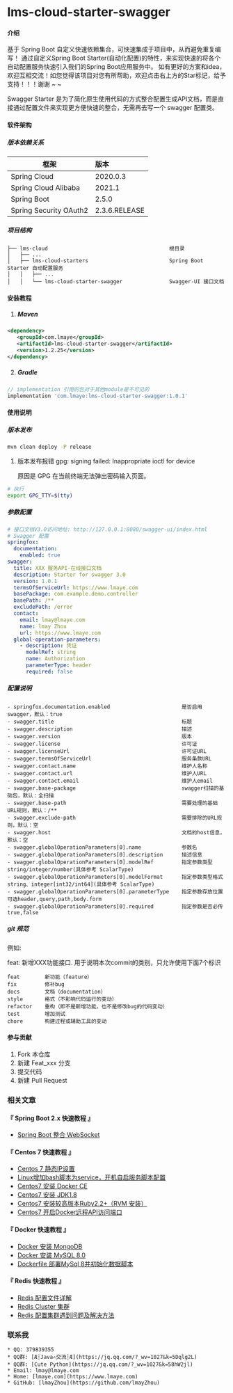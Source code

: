 # lms-cloud-starter-swagger

#### 介绍

  基于 Spring Boot 自定义快速依赖集合，可快速集成于项目中，从而避免重复编写！ 通过自定义Spring Boot Starter(自动化配置)的特性，来实现快速的将各个自动配置服务快速引入我们的Spring Boot应用服务中。
如有更好的方案和idea，欢迎互相交流！如您觉得该项目对您有所帮助，欢迎点击右上方的Star标记，给予支持！！！谢谢 ~ ~

  Swagger Starter 是为了简化原生使用代码的方式整合配置生成API文档，而是直接通过配置文件来实现更方便快速的整合，无需再去写一个 swagger 配置类。

#### 软件架构

##### 版本依赖关系

| 框架                   | 版本          |
| ---------------------- | :------------ |
| Spring Cloud           | 2020.0.3      |
| Spring Cloud Alibaba   | 2021.1        |
| Spring Boot            | 2.5.0         |
| Spring Security OAuth2 | 2.3.6.RELEASE |

##### 项目结构

```text
├── lms-cloud										根目录
│   ├── ...
│   ├── lms-cloud-starters							Spring Boot Starter 自动配置服务
│   │   ├── ...
│   │   └── lms-cloud-starter-swagger				Swagger-UI 接口文档
```

#### 安装教程

1. ##### Maven

```xml
<dependency>
   <groupId>com.lmaye</groupId>
   <artifactId>lms-cloud-starter-swagger</artifactId>
   <version>1.2.25</version>
</dependency>
```

2. ##### Gradle

```groovy
// implementation 引用的包对于其他module是不可见的
implementation 'com.lmaye:lms-cloud-starter-swagger:1.0.1'
```

#### 使用说明

##### 版本发布

```bash
mvn clean deploy -P release
```

1.  版本发布报错 gpg: signing failed: Inappropriate ioctl for device

    原因是 GPG 在当前终端无法弹出密码输入页面。

```bash
# 执行
export GPG_TTY=$(tty)
```

##### 参数配置

```yaml
# 接口文档V3.0访问地址: http://127.0.0.1:8080/swagger-ui/index.html
# Swagger 配置
springfox:
  documentation:
    enabled: true
swagger:
  title: XXX 服务API-在线接口文档
  description: Starter for swagger 3.0
  version: 1.0.1
  termsOfServiceUrl: https://www.lmaye.com
  basePackage: com.example.demo.controller
  basePath: /**
  excludePath: /error
  contact:
    email: lmay@lmaye.com
    name: lmay Zhou
    url: https://www.lmaye.com
  global-operation-parameters:
    - description: 凭证
      modelRef: string
      name: Authorization
      parameterType: header
      required: false
```

##### 配置说明

```text
- springfox.documentation.enabled						是否启用swagger，默认：true
- swagger.title											标题
- swagger.description									描述
- swagger.version										版本
- swagger.license										许可证
- swagger.licenseUrl									许可证URL
- swagger.termsOfServiceUrl								服务条款URL
- swagger.contact.name									维护人名称
- swagger.contact.url									维护人URL
- swagger.contact.email									维护人email
- swagger.base-package									swagger扫描的基础包，默认：全扫描
- swagger.base-path										需要处理的基础URL规则，默认：/**
- swagger.exclude-path									需要排除的URL规则，默认：空
- swagger.host											文档的host信息，默认：空
- swagger.globalOperationParameters[0].name				参数名
- swagger.globalOperationParameters[0].description		描述信息
- swagger.globalOperationParameters[0].modelRef			指定参数类型 string/integer/number(具体参考 ScalarType)
- swagger.globalOperationParameters[0].modelFormat		指定参数类型格式 string、integer[int32/int64](具体参考 ScalarType)
- swagger.globalOperationParameters[0].parameterType    指定参数存放位置 可选header,query,path,body.form
- swagger.globalOperationParameters[0].required			指定参数是否必传 true,false
```

##### git 规范

例如:

feat: 新增XXX功能接口.
用于说明本次commit的类别，只允许使用下面7个标识

```text
feat        新功能（feature）
fix         修补bug
docs        文档（documentation）
style       格式（不影响代码运行的变动）
refactor    重构（即不是新增功能，也不是修改bug的代码变动）
test        增加测试
chore       构建过程或辅助工具的变动
```

#### 参与贡献

1.  Fork 本仓库
2.  新建 Feat_xxx 分支
3.  提交代码
4.  新建 Pull Request

### 相关文章
#### 『 Spring Boot 2.x 快速教程 』
- [Spring Boot 整合 WebSocket](https://www.lmaye.com/2018/12/06/20181206163745/)

#### 『 Centos 7 快速教程 』
- [Centos 7 静态IP设置](https://www.lmaye.com/2017/12/22/20180809103359/)
- [Linux增加bash脚本为service，开机自启服务脚本配置](https://www.lmaye.com/2017/12/23/20180809103413/)
- [Centos7 安装 Docker CE](hhttps://www.lmaye.com/2019/04/28/20190428183357/)
- [Centos7 安装 JDK1.8](https://www.lmaye.com/2019/04/29/20190429005630/)
- [Centos7 安装较高版本Ruby2.2+（RVM 安装）](https://www.lmaye.com/2019/01/24/20190124223042/)
- [Centos7 开启Docker远程API访问端口](https://www.lmaye.com/2019/06/04/20190604230713/)

#### 『 Docker 快速教程 』
- [Docker 安装 MongoDB](https://www.lmaye.com/2019/05/06/20190506232452/)
- [Docker 安装 MySQL 8.0](https://www.lmaye.com/2019/05/22/20190522162930/)
- [Dockerfile 部署MySql 8并初始化数据脚本](https://www.lmaye.com/2019/06/02/20190602133656/)

#### 『 Redis 快速教程 』
- [Redis 配置文件详解](https://www.lmaye.com/2018/09/06/20180906002632/)
- [Redis Cluster 集群](https://www.lmaye.com/2019/01/24/20190124212849/)
- [Redis 配置集群遇到问题及解决方法](https://www.lmaye.com/2019/01/24/20190124223656/)

### 联系我
    * QQ: 379839355
    * QQ群: [Æ┊Java✍交流┊Æ](https://jq.qq.com/?_wv=1027&k=5Dqlg2L)
    * QQ群: [Cute Python](https://jq.qq.com/?_wv=1027&k=58hW2jl)
    * Email: lmay@lmaye.com
    * Home: [lmaye.com](https://www.lmaye.com)
    * GitHub: [lmayZhou](https://github.com/lmayZhou)
